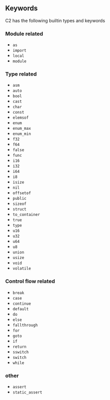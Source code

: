 
## Keywords

C2 has the following builtin types and keywords

### Module related
* `as`
* `import`
* `local`
* `module`

### Type related
* `asm`
* `auto`
* `bool`
* `cast`
* `char`
* `const`
* `elemsof`
* `enum`
* `enum_max`
* `enum_min`
* `f32`
* `f64`
* `false`
* `func`
* `i16`
* `i32`
* `i64`
* `i8`
* `isize`
* `nil`
* `offsetof`
* `public`
* `sizeof`
* `struct`
* `to_container`
* `true`
* `type`
* `u16`
* `u32`
* `u64`
* `u8`
* `union`
* `usize`
* `void`
* `volatile`

### Control flow related
* `break`
* `case`
* `continue`
* `default`
* `do`
* `else`
* `fallthrough`
* `for`
* `goto`
* `if`
* `return`
* `sswitch`
* `switch`
* `while`

### other
* `assert`
* `static_assert`

